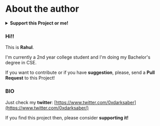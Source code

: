 # About the author

<details>

<summary><strong>Support this Project or me!</strong></summary><br>
  

[![Buy Me A Coffee](https://www.buymeacoffee.com/assets/img/custom\_images/orange\_img.png)](https://www.buymeacoffee.com/rahul0x00)

[![Paypal](https://www.paypalobjects.com/webstatic/mktg/Logo/pp-logo-150px.png)](https://paypal.me/rahul0x00)



</details>

### Hi!!

This is **Rahul**.

I'm currently a 2nd year college student and I'm doing my Bachelor's degree in CSE.

If you want to contribute or if you have **suggestion**, please, send a **Pull Request** to this Project!

### BIO

Just check my **twitter**: [https://www.twitter.com/0xdarksaber](https://www.twitter.com/0xdarksaber/)

If you find this project then, please consider **supporting it!**

